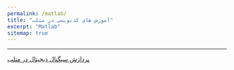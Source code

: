 ```yaml
---
permalink: /matlab/
title: "آموزش های کدنویسی در متلب"
excerpt: "Matlab"
sitemap: true
---
```


-------------------------------------

<div class="well">

<a href="https://daneshjoy.ir/matlabdsp/" target="_blank" class="btn btn--info btn-lg" role="button">پردازش سیگنال دیجیتال در متلب </a>

</div>

<!-- <a href="https://daneshjoy.ir/matlabdsp/" target="_blank"> پردازش سیگنال دیجیتال در متلب </a> -->
